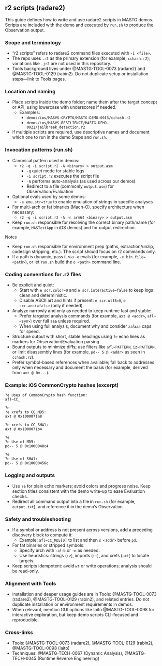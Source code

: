 ## r2 scripts (radare2)

This guide defines how to write and use radare2 scripts in MASTG demos. Scripts are included with the demo and executed by `run.sh` to produce the Observation output.

### Scope and terminology

- “r2 scripts” refers to radare2 command files executed with `-i <file>`.
- The repo uses `.r2` as the primary extension (for example, `cchash.r2`); variations like `.jr2` are not used in this repository.
- Tools background lives under @MASTG-TOOL-0073 (radare2) and @MASTG-TOOL-0129 (rabin2). Do not duplicate setup or installation steps—link to Tools pages.

### Location and naming

- Place scripts inside the demo folder; name them after the target concept or API, using lowercase with underscores if needed.
  - Examples:
    - `demos/ios/MASVS-CRYPTO/MASTG-DEMO-0015/cchash.r2`
    - `demos/ios/MASVS-RESILIENCE/MASTG-DEMO-0021/jailbreak_detection.r2`
- If multiple scripts are required, use descriptive names and document which one to run in the demo Steps and `run.sh`.

### Invocation patterns (run.sh)

- Canonical pattern used in demos:
  - `r2 -q -i script.r2 -A <binary> > output.asm`
    - `-q` quiet mode for stable logs
    - `-i script.r2` executes the script file
    - `-A` performs auto-analysis (as used across our demos)
    - Redirect to a file (commonly `output.asm`) for Observation/Evaluation
- Optional evals used by some demos:
  - `-e emu.str=true` to enable emulation of strings in specific analyses
- For multi-arch or fat binaries (Mach-O), specify architecture when necessary:
  - `r2 -q -i script.r2 -A -n arm64 <binary> > output.asm`
- Keep `run.sh` responsible for resolving the correct binary path/name (for example, `MASTestApp` in iOS demos) and for output redirection.

Notes

- Keep `run.sh` responsible for environment prep (paths, extraction/unzip, codesign stripping, etc.). The script should focus on r2 commands only.
- If a path is dynamic, pass it via `-e` evals (for example, `-e bin.file=<path>`), or let `run.sh` build the `o <path>` command line.

### Coding conventions for .r2 files

- Be explicit and quiet:
  - Start with `e scr.color=0` and `e scr.interactive=false` to keep logs clean and deterministic.
  - Disable ASCII art and hints if present: `e scr.utf8=0`, `e scr.ansi=false` (only if needed).
- Analyze narrowly and only as needed to keep runtime fast and stable:
  - Prefer targeted analysis commands (for example, `axt @ <addr>`, `afl~<sym>`) over full `aaa` unless required.
  - When using full analysis, document why and consider `aa`/`aaa` caps for speed.
- Structure output with short, stable headings using `?e` echo lines as markers for Observation/Evaluation parsing.
- Bound outputs to minimize diffs; use filters like `afl~PATTERN`, `iz~PATTERN`, or limit disassembly lines (for example, `pd-- 5 @ <addr>` as seen in `cchash.r2`).
- Prefer symbol-based references when available; fall back to addresses only when necessary and document the basis (for example, derived from `axt @ 0x...`).

### Example: iOS CommonCrypto hashes (excerpt)

```
?e Uses of CommonCrypto hash function:
afl~CC_

?e
?e xrefs to CC_MD5:
axt @ 0x1000071a8

?e xrefs to CC_SHA1:
axt @ 0x1000071b4

?e
?e Use of MD5:
pd-- 5 @ 0x1000048c4

?e
?e Use of SHA1:
pd-- 5 @ 0x10000456c
```

### Logging and outputs

- Use `?e` for plain echo markers; avoid colors and progress noise. Keep section titles consistent with the demo write-up to ease Evaluation checks.
- Redirect all command output into a file in `run.sh` (for example, `output.txt`), and reference it in the demo’s Observation.

### Safety and troubleshooting

- If a symbol or address is not present across versions, add a preceding discovery block to compute it:
  - Example: `afl~CC_MD5[0]` to list and then `s <addr>` before `pd`.
- For fat binaries or stripped symbols:
  - Specify arch with `-a`/`-b` or `-n` as needed.
  - Use heuristics: strings (`iz`), imports (`ii`), and xrefs (`axt`) to locate targets.
- Keep scripts idempotent: avoid `wt` or write operations; analysis should be read-only.

### Alignment with Tools

- Installation and deeper usage guides are in Tools: @MASTG-TOOL-0073 (radare2), @MASTG-TOOL-0129 (rabin2), and related entries. Do not duplicate installation or environment requirements in demos.
- When relevant, mention GUI options like Iaito @MASTG-TOOL-0098 for interactive exploration, but keep demo scripts CLI-focused and reproducible.

### Cross-links

- Tools: @MASTG-TOOL-0073 (radare2), @MASTG-TOOL-0129 (rabin2), @MASTG-TOOL-0098 (Iaito)
- Techniques: @MASTG-TECH-0067 (Dynamic Analysis), @MASTG-TECH-0045 (Runtime Reverse Engineering)